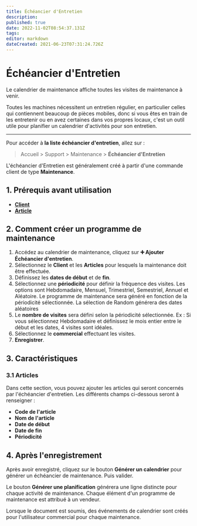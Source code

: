 ```yaml
---
title: Échéancier d'Entretien
description: 
published: true
date: 2022-11-02T08:54:37.131Z
tags: 
editor: markdown
dateCreated: 2021-06-23T07:31:24.726Z
---
```


# Échéancier d'Entretien

Le calendrier de maintenance affiche toutes les visites de maintenance à venir.

Toutes les machines nécessitent un entretien régulier, en particulier celles qui contiennent beaucoup de pièces mobiles, donc si vous êtes en train de les entretenir ou en avez certaines dans vos propres locaux, c'est un outil utile pour planifier un calendrier d'activités pour son entretien.

---

Pour accéder à **la liste échéancier d'entretien**, allez sur :

> Accueil > Support > Maintenance > **Échéancier d'Entretien**

L'échéancier d'Entretien est généralement créé à partir d'une commande client de type **Maintenance**.

## 1. Prérequis avant utilisation

- **[Client](/dokos/parametrage/clients)**
- **[Article](/dokos/parametrage/articles)**

## 2. Comment créer un programme de maintenance

1. Accédez au calendrier de maintenance, cliquez sur **:heavy_plus_sign: Ajouter Échéancier d'entretien**.
2. Sélectionnez le **Client** et les **Articles** pour lesquels la maintenance doit être effectuée.
3. Définissez les **dates de début** et de **fin**.
4. Sélectionnez une **périodicité** pour définir la fréquence des visites. Les options sont Hebdomadaire, Mensuel, Trimestriel, Semestriel, Annuel et Aléatoire. Le programme de maintenance sera généré en fonction de la périodicité sélectionnée. La sélection de Random générera des dates aléatoires
5. Le **nombre de visites** sera défini selon la périodicité sélectionnée. Ex : Si vous sélectionnez Hebdomadaire et définissez le mois entier entre le début et les dates, 4 visites sont idéales.
6. Sélectionnez le **commercial** effectuant les visites.
7. **Enregistrer**.

## 3. Caractéristiques

### 3.1 Articles

Dans cette section, vous pouvez ajouter les articles qui seront concernés par l'échéancier d'entretien. Les différents champs ci-dessous seront à renseigner :

- **Code de l'article**
- **Nom de l'article**
- **Date de début**
- **Date de fin**
- **Périodicité**

## 4. Après l'enregistrement

Après avoir enregistré, cliquez sur le bouton **Générer un calendrier** pour générer un échéancier de maintenance. Puis valider.

Le bouton **Générer une planification** générera une ligne distincte pour chaque activité de maintenance. Chaque élément d'un programme de maintenance est attribué à un vendeur.

Lorsque le document est soumis, des événements de calendrier sont créés pour l'utilisateur commercial pour chaque maintenance.

